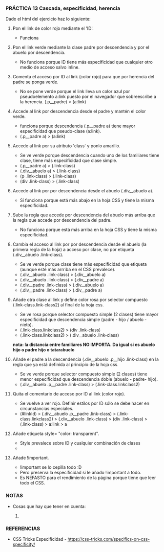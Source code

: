 ### PRÁCTICA 13 Cascada, especificidad, herencia

Dado el html del ejercicio haz lo siguiente:



1. Pon el link de color rojo mediante el 'ID'.
    - Funciona

2. Pon el link verde mediante la clase padre por descendencia y por el abuelo por descendencia.
    - No funciona porque ID tiene más especificidad que cualquier otro medio de acceso salvo inline.

3. Comenta el acceso por ID al link (color rojo) para que por herencia del padre se ponga verde.
    - No se pone verde porque el link lleva un color azul por pseudoelemento a:link puesto por el navegador que sobreescribe a la herencia.
    (.p__padre) < (a:link)

4. Accede al link por descendencia desde el padre y mantén el color verde.
    - funciona porque descendencia (.p__padre a) tiene mayor especificidad que pseudo-clase (a:link).
    - (.p__padre a) > (a:link)

5. Accede al link por su atributo 'class' y ponlo amarillo.
    - Se ve verde porque descendencia cuando uno de los familiares tiene clase, tiene más especificidad que clase simple.
    - (.p__padre a) > (.link-class)
    - (.div__abuelo a) > (.link-class)
    - (p .link-class) > (.link-class)
    - (div .link-class) > (.link-class)

6. Accede al link por por descendencia desde el abuelo (.div__abuelo a).
    - Sí funciona porque está más abajo en la hoja CSS y tiene la misma especificidad.

7. Sube la regla que accede por descendencia del abuelo más arriba que la regla que accede por descendencia del padre.
    - No funciona porque está más arriba en la hoja CSS y tiene la misma especificidad.

8. Cambia el acceso al link por por descendencia desde el abuelo (la primera regla de la hoja) a acceso por clase, no por etiqueta (.div__abuelo .link-class).
    - Se ve verde porque clase tiene más especificidad que etiqueta (aunque esté más arrriba en el CSS prevalece).
    - (.div__abuelo .link-class) > (.div__abuelo a)
    - (.div__abuelo .link-class) > (.div__padre a)
    - (.div__padre .link-class) > (.div__abuelo a)
    - (.div__padre .link-class) > (.div__padre a)

   
9. Añade otra clase al link y define color rosa por selector compuesto (.link-class.link-class2) al final de la hoja css.
    - Se ve rosa porque selector compuesto simple (2 clases) tiene mayor especificidad que descendencia simple (padre - hijo / abuelo - nieto).
    - (.link-class.linkclass2) > (div .link-class)
    - (.link-class.linkclass2) > (.div__abuelo .link-class)

     **nota: la distancia entre familiares NO IMPORTA. Da igual si es abuelo hijo o padre hijo o tatarabuelo**

9. Añade el padre a la descendencia (.div__abuelo .p__hijo .link-class) en la regla que ya está definida al principio de la hoja css.
    - Se ve verde porque selector compuesto simple (2 clases) tiene menor especificidad que descendencia doble (abuelo - padre- hijo).
    - (.div__abuelo .p__padre .link-class) > (.link-class.linkclass2)

9. Quita el comentario de acceso por ID al link (color rojo).
    - Se vuelve a ver rojo. Definir estilos por ID sólo se debe hacer en circunstancias especiales.
    - (#linkId) > (.div__abuelo .p__padre .link-class) > (.link-class.linkclass2) > (.div__abuelo .link-class) > (div .link-class) > (.link-class) > a:link > a 

10. Añade etiqueta style= "color: transparent".
    - Style prevalece sobre ID y cualquier combinación de clases
    - 

10. Añade !important.
    - !important se lo cepilla todo :D 
    - Pero preserva la especificidad si le añado !important a todo.
    - Es NEFASTO para el rendimiento de la página porque tiene que leer todo el CSS.


### NOTAS

- Cosas que hay que tener en cuenta:

    1. 



### REFERENCIAS

- CSS Tricks Especificidad - https://css-tricks.com/specifics-on-css-specificity/
